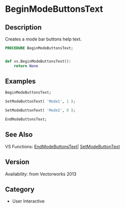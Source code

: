 # BeginModeButtonsText

## Description
Creates a mode bar buttons help text.

```pascal
PROCEDURE BeginModeButtonsText;
```

```python

def vs.BeginModeButtonsText():
    return None
```

## Examples
```pascal
BeginModeButtonsText;

SetModeButtonText( 'Mode1', 1 );

SetModeButtonText( 'Mode2', 0 );

EndModeButtonsText;
```

## See Also
VS Functions:
[EndModeButtonsText](EndModeButtonsText.md)| [SetModeButtonText](SetModeButtonText.md)

## Version
Availability: from Vectorworks 2013
## Category
* User Interactive

